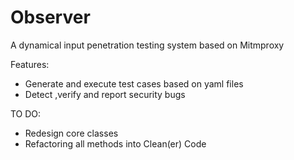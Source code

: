 # Observer
A dynamical input penetration testing system based on Mitmproxy

Features:
 - Generate and execute test cases based on yaml files
 - Detect ,verify and report security bugs

TO DO:
 - Redesign core classes
 - Refactoring all methods into Clean(er) Code
